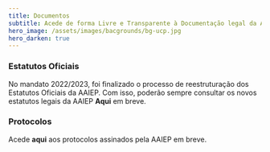 ```yaml
---
title: Documentos
subtitle: Acede de forma Livre e Transparente à Documentação legal da AAIEP.
hero_image: /assets/images/bacgrounds/bg-ucp.jpg
hero_darken: true
---
```


### Estatutos Oficiais 

No mandato 2022/2023, foi finalizado o processo de reestruturação dos Estatutos Oficiais da AAIEP. Com isso, poderão sempre consultar os novos estatutos legais da AAIEP **Aqui** em breve. 

### Protocolos

Acede **aqui** aos protocolos assinados pela AAIEP em breve. 